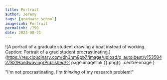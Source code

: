 ```yaml
---
title: Portrait
author: Jeremy
tags: [graduate school]
imagelink: Portrait
permalink: /790
date: 2023-08-21
---
```


![A portrait of a graduate student drawing a boat instead of working. Caption: Portrait of a grad student procrastinating.](https://res.cloudinary.com/dh3hm8pb7/image/upload/q_auto:best/v1535842782/Handwaving/Published/{{ page.imagelink }}.png){: .centre-image }

"I'm not procrastinating, I'm *thinking* of my research problem!"
